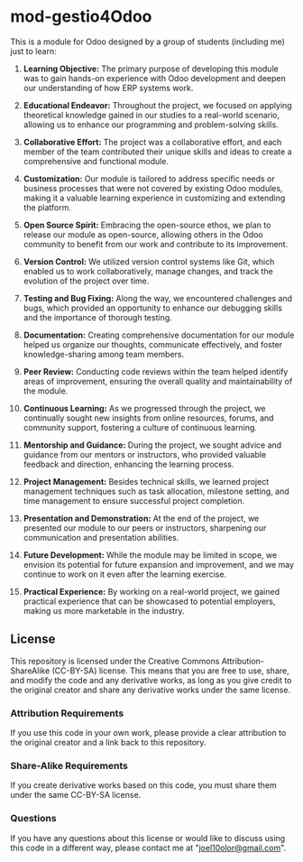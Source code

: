 # mod-gestio4Odoo

This is a module for Odoo designed by a group of students (including me) just to learn:

1. **Learning Objective:** The primary purpose of developing this module was to gain hands-on experience with Odoo development and deepen our understanding of how ERP systems work.

2. **Educational Endeavor:** Throughout the project, we focused on applying theoretical knowledge gained in our studies to a real-world scenario, allowing us to enhance our programming and problem-solving skills.

3. **Collaborative Effort:** The project was a collaborative effort, and each member of the team contributed their unique skills and ideas to create a comprehensive and functional module.

4. **Customization:** Our module is tailored to address specific needs or business processes that were not covered by existing Odoo modules, making it a valuable learning experience in customizing and extending the platform.

5. **Open Source Spirit:** Embracing the open-source ethos, we plan to release our module as open-source, allowing others in the Odoo community to benefit from our work and contribute to its improvement.

6. **Version Control:** We utilized version control systems like Git, which enabled us to work collaboratively, manage changes, and track the evolution of the project over time.

7. **Testing and Bug Fixing:** Along the way, we encountered challenges and bugs, which provided an opportunity to enhance our debugging skills and the importance of thorough testing.

8. **Documentation:** Creating comprehensive documentation for our module helped us organize our thoughts, communicate effectively, and foster knowledge-sharing among team members.

9. **Peer Review:** Conducting code reviews within the team helped identify areas of improvement, ensuring the overall quality and maintainability of the module.

10. **Continuous Learning:** As we progressed through the project, we continually sought new insights from online resources, forums, and community support, fostering a culture of continuous learning.

11. **Mentorship and Guidance:** During the project, we sought advice and guidance from our mentors or instructors, who provided valuable feedback and direction, enhancing the learning process.

12. **Project Management:** Besides technical skills, we learned project management techniques such as task allocation, milestone setting, and time management to ensure successful project completion.

13. **Presentation and Demonstration:** At the end of the project, we presented our module to our peers or instructors, sharpening our communication and presentation abilities.

14. **Future Development:** While the module may be limited in scope, we envision its potential for future expansion and improvement, and we may continue to work on it even after the learning exercise.

15. **Practical Experience:** By working on a real-world project, we gained practical experience that can be showcased to potential employers, making us more marketable in the industry.

## License

This repository is licensed under the Creative Commons Attribution-ShareAlike (CC-BY-SA) license. This means that you are free to use, share, and modify the code and any derivative works, as long as you give credit to the original creator and share any derivative works under the same license.

### Attribution Requirements

If you use this code in your own work, please provide a clear attribution to the original creator and a link back to this repository.

### Share-Alike Requirements

If you create derivative works based on this code, you must share them under the same CC-BY-SA license.

### Questions

If you have any questions about this license or would like to discuss using this code in a different way, please contact me at "joel10olor@gmail.com".
